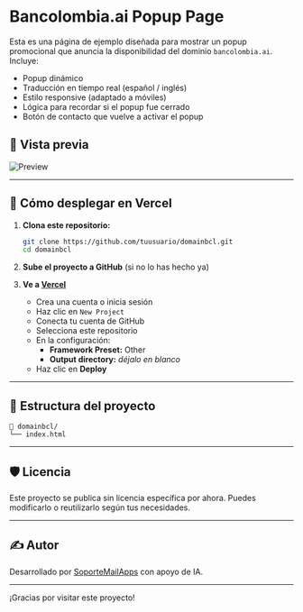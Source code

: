 # Bancolombia.ai Popup Page

Esta es una página de ejemplo diseñada para mostrar un popup promocional que anuncia la disponibilidad del dominio `bancolombia.ai`. Incluye:

- Popup dinámico
- Traducción en tiempo real (español / inglés)
- Estilo responsive (adaptado a móviles)
- Lógica para recordar si el popup fue cerrado
- Botón de contacto que vuelve a activar el popup

## 🧪 Vista previa

![Preview](https://thumbs2.imgbox.com/10/64/744Kebwq_t.jpg)

---

## 🚀 Cómo desplegar en Vercel

1. **Clona este repositorio:**
   ```bash
   git clone https://github.com/tuusuario/domainbcl.git
   cd domainbcl
   ```

2. **Sube el proyecto a GitHub** (si no lo has hecho ya)

3. **Ve a [Vercel](https://vercel.com/)**
   - Crea una cuenta o inicia sesión
   - Haz clic en `New Project`
   - Conecta tu cuenta de GitHub
   - Selecciona este repositorio
   - En la configuración:
     - **Framework Preset:** Other
     - **Output directory:** *déjalo en blanco*
   - Haz clic en **Deploy**

---

## 🧩 Estructura del proyecto

```
📁 domainbcl/
└── index.html
```

---

## 🛡️ Licencia

Este proyecto se publica sin licencia específica por ahora.
Puedes modificarlo o reutilizarlo según tus necesidades.

---

## ✍️ Autor

Desarrollado por [SoporteMailApps](https://github.com/SoporteMailApps) con apoyo de IA.

---

¡Gracias por visitar este proyecto!
